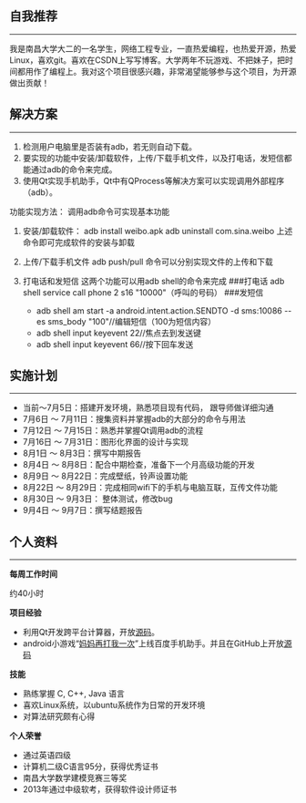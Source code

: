 
## 自我推荐 
----

我是南昌大学大二的一名学生，网络工程专业，一直热爱编程，也热爱开源，热爱Linux，喜欢git。喜欢在CSDN上写写博客。大学两年不玩游戏、不把妹子，把时间都用作了编程上。我对这个项目很感兴趣，非常渴望能够参与这个项目，为开源做出贡献！
## 解决方案 
----

1. 检测用户电脑里是否装有adb，若无则自动下载。
2. 要实现的功能中安装/卸载软件，上传/下载手机文件，以及打电话，发短信都能通过adb的命令来完成。
3. 使用Qt实现手机助手，Qt中有QProcess等解决方案可以实现调用外部程序（adb）。

功能实现方法：
调用adb命令可实现基本功能
1. 安装/卸载软件：
    adb install weibo.apk
    adb uninstall com.sina.weibo
上述命令即可完成软件的安装与卸载

2. 上传/下载手机文件
    adb push/pull 命令可以分别实现文件的上传和下载

3. 打电话和发短信
这两个功能可以用adb shell的命令来完成
###打电话
    adb shell service call phone 2 s16 "10000"（呼叫的号码）
###发短信
   *  adb shell am start -a android.intent.action.SENDTO -d sms:10086 --es sms_body "100"//编辑短信（100为短信内容）
   *  adb shell input keyevent 22//焦点去到发送键
   *  adb shell input keyevent 66//按下回车发送

## 实施计划
----

- 当前～7月5日：搭建开发环境，熟悉项目现有代码， 跟导师做详细沟通
- 7月6日 ～ 7月11日：搜集资料并掌握adb的大部分的命令与用法
- 7月12日 ～ 7月15日：熟悉并掌握Qt调用adb的流程
- 7月16日 ～ 7月31日：图形化界面的设计与实现
- 8月1日 ～ 8月3日：撰写中期报告
- 8月4日 ～ 8月8日：配合中期检查，准备下一个月高级功能的开发
- 8月9日 ～ 8月22日：完成壁纸，铃声设置功能
- 8月22日 ～ 8月29日：完成相同wifi下的手机与电脑互联，互传文件功能
- 8月30日 ～ 9月3日： 整体测试，修改bug
- 9月4日 ～ 9月7日：撰写结题报告

## 个人资料
----

**每周工作时间**

约40小时

**项目经验**

- 利用Qt开发跨平台计算器，开放[源码](http://download.csdn.net/detail/guodongxiaren/7360183)。
- android小游戏“[妈妈再打我一次](http://as.baidu.com/a/item?docid=6116552&pre=web_am_se)”上线百度手机助手。并且在GitHub上开放[源码](https://github.com/guodongxiaren/DiShu)


**技能**

- 熟练掌握 C, C++, Java 语言
- 喜欢Linux系统，以ubuntu系统作为日常的开发环境
- 对算法研究颇有心得

**个人荣誉**

- 通过英语四级
- 计算机二级C语言95分，获得优秀证书
- 南昌大学数学建模竞赛三等奖
- 2013年通过中级软考，获得软件设计师证书

